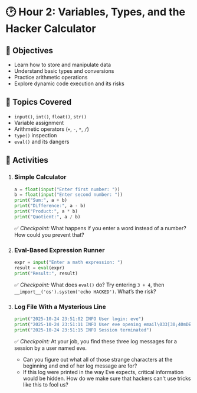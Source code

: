 # 🕑 Hour 2: Variables, Types, and the Hacker Calculator

## 🎯 Objectives

* Learn how to store and manipulate data
* Understand basic types and conversions
* Practice arithmetic operations
* Explore dynamic code execution and its risks

## 🧱 Topics Covered

* `input()`, `int()`, `float()`, `str()`
* Variable assignment
* Arithmetic operators (`+`, `-`, `*`, `/`)
* `type()` inspection
* `eval()` and its dangers

## 🧪 Activities

1. ### Simple Calculator

   ```python
   a = float(input("Enter first number: "))
   b = float(input("Enter second number: "))
   print("Sum:", a + b)
   print("Difference:", a - b)
   print("Product:", a * b)
   print("Quotient:", a / b)
   ```

   ✅ *Checkpoint:* What happens if you enter a word instead of a number? How could you prevent that?

2. ### Eval-Based Expression Runner

   ```python
   expr = input("Enter a math expression: ")
   result = eval(expr)
   print("Result:", result)
   ```

   ✅ *Checkpoint:* What does `eval()` do? Try entering `3 + 4`, then `__import__('os').system('echo HACKED')`. What’s the risk?

   <!-- markdownlint-disable MD033 -->
   <div style="page-break-after: always;" ></div>
   <!-- markdownlint-enable MD033 -->

3. ### Log File With a Mysterious Line

   ```python
   print("2025-10-24 23:51:02 INFO User login: eve")
   print("2025-10-24 23:51:11 INFO User eve opening email\033[30;40mDEBUG Injected payload: -- pretend eve runs a dangerous command here -- \033[0m")
   print("2025-10-24 23:51:15 INFO Session terminated")
   ```

   ✅ *Checkpoint:* At your job, you find these three log messages for a session by a user named eve.

   * Can you figure out what all of those strange characters at the beginning and end of her log message are for?
   * If this log were printed in the way Eve expects, critical information would be hidden. How do we make sure that hackers can't use tricks like this to fool us?
